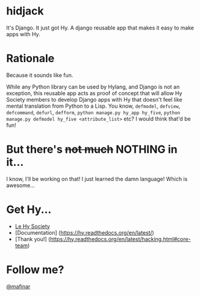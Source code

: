 # hidjack
It's Django. It just got Hy. A django reusable app that makes it easy to make apps with Hy.

# Rationale
Because it sounds like fun.

While any Python library can be used by Hylang, and Django is not an exception, this reusable app acts as proof of concept that will allow Hy Society members to develop Django apps with Hy that doesn't feel like mental translation from Python to a Lisp. You know, `defmodel`, `defview`, `defcommand`, `defurl`, `defform`, `python manage.py hy_app hy_five`, `python manage.py defmodel hy_five <attribute_list>` etc? I would think that'd be fun!

# But there's ~~not much~~ NOTHING in it...
I know, I'll be working on that! I just learned the damn language! Which is awesome...

# Get Hy...
* [Le Hy Society](https://github.com/hylang)
* [Documentation] (https://hy.readthedocs.org/en/latest/)
* [Thank you!] (https://hy.readthedocs.org/en/latest/hacking.html#core-team)

# Follow me?
[@mafinar](https://twitter.com/mafinar)


